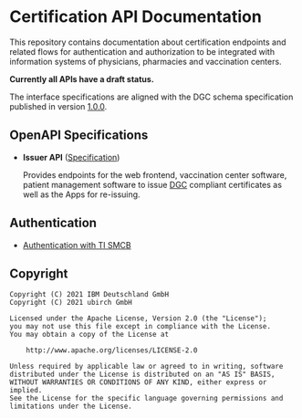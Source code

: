 # Certification API Documentation

This repository contains documentation about certification endpoints and related flows for authentication and authorization to be integrated with information systems of physicians, pharmacies and vaccination centers.

**Currently all APIs have a draft status.**

The interface specifications are aligned with the DGC schema specification published in version [1.0.0](https://github.com/ehn-digital-green-development/ehn-dgc-schema/releases/tag/1.0.0).

## OpenAPI Specifications

- **Issuer API** ([Specification](ubirch-certify-api.yaml))

  Provides endpoints for the web frontend, vaccination center software,
  patient management software to issue [DGC](https://ec.europa.eu/info/live-work-travel-eu/coronavirus-response/safe-covid-19-vaccines-europeans/covid-19-digital-green-certificates)
  compliant certificates as well as the Apps for re-issuing. 

## Authentication

- [Authentication with TI SMCB](SMCB-Authentication.md)


## Copyright

```
Copyright (C) 2021 IBM Deutschland GmbH 
Copyright (C) 2021 ubirch GmbH

Licensed under the Apache License, Version 2.0 (the "License");
you may not use this file except in compliance with the License.
You may obtain a copy of the License at

    http://www.apache.org/licenses/LICENSE-2.0

Unless required by applicable law or agreed to in writing, software
distributed under the License is distributed on an "AS IS" BASIS,
WITHOUT WARRANTIES OR CONDITIONS OF ANY KIND, either express or implied.
See the License for the specific language governing permissions and
limitations under the License.
```
